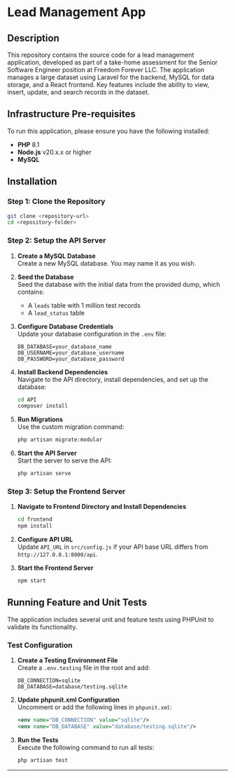
# Lead Management App

## Description
This repository contains the source code for a lead management application, developed as part of a take-home assessment for the Senior Software Engineer position at Freedom Forever LLC. The application manages a large dataset using Laravel for the backend, MySQL for data storage, and a React frontend. Key features include the ability to view, insert, update, and search records in the dataset.

## Infrastructure Pre-requisites
To run this application, please ensure you have the following installed:
- **PHP** 8.1
- **Node.js** v20.x.x or higher
- **MySQL**

## Installation

### Step 1: Clone the Repository
```bash
git clone <repository-url>
cd <repository-folder>
```

### Step 2: Setup the API Server

1. **Create a MySQL Database**  
   Create a new MySQL database. You may name it as you wish.

2. **Seed the Database**  
   Seed the database with the initial data from the provided dump, which contains:
   - A `leads` table with 1 million test records
   - A `lead_status` table

3. **Configure Database Credentials**  
   Update your database configuration in the `.env` file:
   ```plaintext
   DB_DATABASE=your_database_name
   DB_USERNAME=your_database_username
   DB_PASSWORD=your_database_password
   ```

4. **Install Backend Dependencies**  
   Navigate to the API directory, install dependencies, and set up the database:
   ```bash
   cd API
   composer install
   ```

5. **Run Migrations**  
   Use the custom migration command:
   ```bash
   php artisan migrate:modular
   ```

6. **Start the API Server**  
   Start the server to serve the API:
   ```bash
   php artisan serve
   ```

### Step 3: Setup the Frontend Server

1. **Navigate to Frontend Directory and Install Dependencies**
   ```bash
   cd frontend
   npm install
   ```

2. **Configure API URL**  
   Update `API_URL` in `src/config.js` if your API base URL differs from `http://127.0.0.1:8000/api`.

3. **Start the Frontend Server**  
   ```bash
   npm start
   ```

## Running Feature and Unit Tests

The application includes several unit and feature tests using PHPUnit to validate its functionality.

### Test Configuration

1. **Create a Testing Environment File**  
   Create a `.env.testing` file in the root and add:
   ```plaintext
   DB_CONNECTION=sqlite
   DB_DATABASE=database/testing.sqlite
   ```

2. **Update phpunit.xml Configuration**  
   Uncomment or add the following lines in `phpunit.xml`:
   ```xml
   <env name="DB_CONNECTION" value="sqlite"/>
   <env name="DB_DATABASE" value="database/testing.sqlite"/>
   ```

3. **Run the Tests**  
   Execute the following command to run all tests:
   ```bash
   php artisan test
   ```

---
